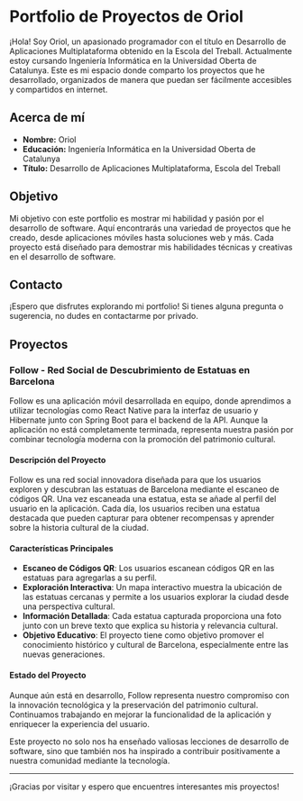 # Portfolio de Proyectos de Oriol

¡Hola! Soy Oriol, un apasionado programador con el título en Desarrollo de Aplicaciones Multiplataforma obtenido en la Escola del Treball. Actualmente estoy cursando Ingeniería Informática en la Universidad Oberta de Catalunya. Este es mi espacio donde comparto los proyectos que he desarrollado, organizados de manera que puedan ser fácilmente accesibles y compartidos en internet.

## Acerca de mí

- **Nombre:** Oriol
- **Educación:** Ingeniería Informática en la Universidad Oberta de Catalunya
- **Título:** Desarrollo de Aplicaciones Multiplataforma, Escola del Treball

## Objetivo

Mi objetivo con este portfolio es mostrar mi habilidad y pasión por el desarrollo de software. Aquí encontrarás una variedad de proyectos que he creado, desde aplicaciones móviles hasta soluciones web y más. Cada proyecto está diseñado para demostrar mis habilidades técnicas y creativas en el desarrollo de software.

## Contacto

¡Espero que disfrutes explorando mi portfolio! Si tienes alguna pregunta o sugerencia, no dudes en contactarme por privado.

## Proyectos

### Follow - Red Social de Descubrimiento de Estatuas en Barcelona

Follow es una aplicación móvil desarrollada en equipo, donde aprendimos a utilizar tecnologías como React Native para la interfaz de usuario y Hibernate junto con Spring Boot para el backend de la API. Aunque la aplicación no está completamente terminada, representa nuestra pasión por combinar tecnología moderna con la promoción del patrimonio cultural.

#### Descripción del Proyecto

Follow es una red social innovadora diseñada para que los usuarios exploren y descubran las estatuas de Barcelona mediante el escaneo de códigos QR. Una vez escaneada una estatua, esta se añade al perfil del usuario en la aplicación. Cada día, los usuarios reciben una estatua destacada que pueden capturar para obtener recompensas y aprender sobre la historia cultural de la ciudad.

#### Características Principales

- **Escaneo de Códigos QR**: Los usuarios escanean códigos QR en las estatuas para agregarlas a su perfil.
- **Exploración Interactiva**: Un mapa interactivo muestra la ubicación de las estatuas cercanas y permite a los usuarios explorar la ciudad desde una perspectiva cultural.
- **Información Detallada**: Cada estatua capturada proporciona una foto junto con un breve texto que explica su historia y relevancia cultural.
- **Objetivo Educativo**: El proyecto tiene como objetivo promover el conocimiento histórico y cultural de Barcelona, especialmente entre las nuevas generaciones.

#### Estado del Proyecto

Aunque aún está en desarrollo, Follow representa nuestro compromiso con la innovación tecnológica y la preservación del patrimonio cultural. Continuamos trabajando en mejorar la funcionalidad de la aplicación y enriquecer la experiencia del usuario.

Este proyecto no solo nos ha enseñado valiosas lecciones de desarrollo de software, sino que también nos ha inspirado a contribuir positivamente a nuestra comunidad mediante la tecnología.

---

¡Gracias por visitar y espero que encuentres interesantes mis proyectos!
